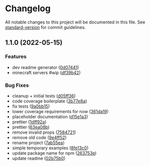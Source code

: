 # Changelog

All notable changes to this project will be documented in this file. See [standard-version](https://github.com/conventional-changelog/standard-version) for commit guidelines.

## 1.1.0 (2022-05-15)


### Features

* dev readme generator ([0d07441](https://github.com/lordsequoia/creeper-ts/commit/0d0744153b7b8282b66b64f685605886984eb05a))
* minecraft servers #wip ([df39b42](https://github.com/lordsequoia/creeper-ts/commit/df39b423e49700f1356e871497ec7b620874d90d))


### Bug Fixes

* cleanup + initial tests ([d05ff36](https://github.com/lordsequoia/creeper-ts/commit/d05ff364cd1d6fbbff19d4ea6a72630484e6ffc3))
* code coverage boilerplate ([3b77e8a](https://github.com/lordsequoia/creeper-ts/commit/3b77e8a0b24bbaa51fd03bb0b84452188e018e26))
* fix tests ([9a0bb15](https://github.com/lordsequoia/creeper-ts/commit/9a0bb150443ddbac77e0f1550170e51adfea749d))
* lower coverage requirements for now ([361da19](https://github.com/lordsequoia/creeper-ts/commit/361da19dc156668f07105cfee92112e4724d3697))
* placeholder documentation ([d15e1a3](https://github.com/lordsequoia/creeper-ts/commit/d15e1a30a6b39a7ac3d097accbb12b4866700331))
* prettier ([1dff92a](https://github.com/lordsequoia/creeper-ts/commit/1dff92a5b43710cf9b68ebc5badd823474e1e58c))
* prettier ([63ea08b](https://github.com/lordsequoia/creeper-ts/commit/63ea08bb875bbed766945d993cdd0e831fccffb8))
* remove invalid props ([7584721](https://github.com/lordsequoia/creeper-ts/commit/75847215918985aecbba675c98e2dc47b5c7cb89))
* remove old code ([9e4ff52](https://github.com/lordsequoia/creeper-ts/commit/9e4ff52e0d9e57e7e3c6e543b19ade8b355a5276))
* rename project ([7ab55ea](https://github.com/lordsequoia/creeper-ts/commit/7ab55ea88e843c82a5994fa677c4789a6d2582e4))
* simple temporary examples ([8fe13c0](https://github.com/lordsequoia/creeper-ts/commit/8fe13c0309acb3908bc5da440f4383cf9c6883e3))
* update package name for npm ([263753e](https://github.com/lordsequoia/creeper-ts/commit/263753ea6257cef8d5e0b8a545f858caab2a085e))
* update readme ([02b75b0](https://github.com/lordsequoia/creeper-ts/commit/02b75b079f2a0e498eb9b2ff829f0fd5a5a648e9))
